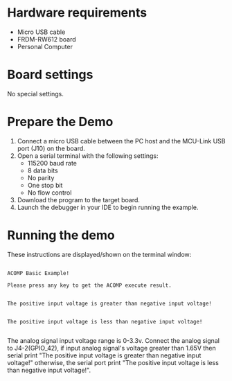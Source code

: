 Hardware requirements
=====================
- Micro USB cable
- FRDM-RW612 board
- Personal Computer

Board settings
==============
No special settings.

Prepare the Demo
===============
1.  Connect a micro USB cable between the PC host and the MCU-Link USB port (J10) on the board.
2.  Open a serial terminal with the following settings:
    - 115200 baud rate
    - 8 data bits
    - No parity
    - One stop bit
    - No flow control
3.  Download the program to the target board.
4.  Launch the debugger in your IDE to begin running the example.

Running the demo
================
These instructions are displayed/shown on the terminal window:
~~~~~~~~~~~~~~~~~~~~~~~~~~~~~~~~~~

ACOMP Basic Example!

Please press any key to get the ACOMP execute result.


The positive input voltage is greater than negative input voltage!


The positive input voltage is less than negative input voltage!


~~~~~~~~~~~~~~~~~~~~~~~~~~~~~~~~~~
The analog signal input voltage range is 0-3.3v. Connect the analog signal to J4-2(GPIO_42),
if input analog signal's voltage greater than 1.65V then serial print "The positive input voltage is greater than negative input voltage!"
otherwise, the serial port print "The positive input voltage is less than negative input voltage!".
